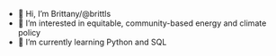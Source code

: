 - 👋 Hi, I’m Brittany/@brittls
- 👀 I’m interested in equitable, community-based energy and climate policy
- 🌱 I’m currently learning Python and SQL

<!---
brittls/brittls is a ✨ special ✨ repository because its `README.md` (this file) appears on your GitHub profile.
You can click the Preview link to take a look at your changes.
--->
